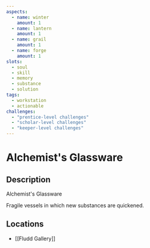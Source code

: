 ```yaml
---
aspects: 
  - name: winter
    amount: 1
  - name: lantern
    amount: 1
  - name: grail
    amount: 1
  - name: forge
    amount: 1
slots:
  - soul
  - skill
  - memory
  - substance
  - solution
tags:
  - workstation
  - actionable
challenges:
  - "prentice-level challenges"
  - "scholar-level challenges"
  - "keeper-level challenges"
---
```


# Alchemist's Glassware

## Description
Alchemist's Glassware

Fragile vessels in which new substances are quickened.
## Locations
- [[Fludd Gallery]]